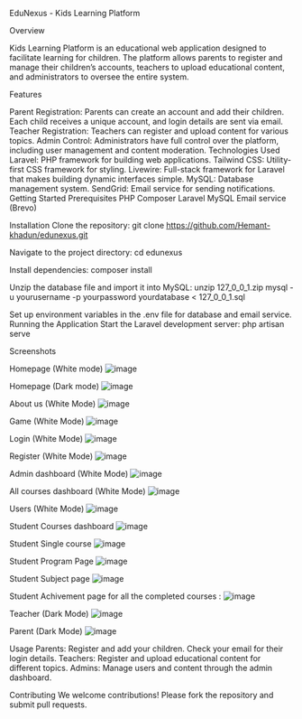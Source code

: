 EduNexus - Kids Learning Platform

Overview

Kids Learning Platform is an educational web application designed to facilitate learning for children. The platform allows parents to register and manage their children’s accounts, teachers to upload educational content, and administrators to oversee the entire system.

Features

Parent Registration: Parents can create an account and add their children. Each child receives a unique account, and login details are sent via email.
Teacher Registration: Teachers can register and upload content for various topics.
Admin Control: Administrators have full control over the platform, including user management and content moderation.
Technologies Used
Laravel: PHP framework for building web applications.
Tailwind CSS: Utility-first CSS framework for styling.
Livewire: Full-stack framework for Laravel that makes building dynamic interfaces simple.
MySQL: Database management system.
SendGrid: Email service for sending notifications.
Getting Started
Prerequisites
PHP
Composer
Laravel
MySQL
Email service (Brevo)

Installation
Clone the repository:
git clone https://github.com/Hemant-khadun/edunexus.git

Navigate to the project directory:
cd edunexus

Install dependencies:
composer install

Unzip the database file and import it into MySQL:
unzip 127_0_0_1.zip
mysql -u yourusername -p yourpassword yourdatabase < 127_0_0_1.sql

Set up environment variables in the .env file for database and email service.
Running the Application
Start the Laravel development server:
php artisan serve

Screenshots

Homepage (White mode)
![image](https://github.com/user-attachments/assets/410aafb7-bf84-479d-b21e-5aa76e1441e4)

Homepage (Dark mode)
![image](https://github.com/user-attachments/assets/ed97d683-b15e-4a2a-845d-5379e197871b)

About us (White Mode)
![image](https://github.com/user-attachments/assets/a9acf707-f41d-4c1a-a6ce-cc2b6b7773dc)

Game (White Mode)
![image](https://github.com/user-attachments/assets/8da9dcce-dd6c-48d6-8952-890ac0040a34)

Login (White Mode)
![image](https://github.com/user-attachments/assets/34227160-4f8d-4969-8244-5fc7073cdb2d)

Register (White Mode)
![image](https://github.com/user-attachments/assets/0ecbe7f1-3032-4bc4-bdf1-8ba591c96a25)

Admin dashboard (White Mode)
![image](https://github.com/user-attachments/assets/c6042386-e52b-4b5c-a120-e887cf5ed1f9)

All courses dashboard (White Mode)
![image](https://github.com/user-attachments/assets/cb251084-e8f0-4a48-b212-81319bff29f1)

Users (White Mode)
![image](https://github.com/user-attachments/assets/9c42d978-411b-4792-aa60-571d3b8ac008)

Student Courses dashboard
![image](https://github.com/user-attachments/assets/6cec2823-2b55-48cc-b749-9fe0bc994e6f)

Student Single course
![image](https://github.com/user-attachments/assets/cf1082ed-b88e-412c-999a-78458b9a4323)

Student Program Page
![image](https://github.com/user-attachments/assets/4c409ed0-61ae-4828-958f-51129f0336fb)

Student Subject page
![image](https://github.com/user-attachments/assets/d25688e0-f658-49f7-bc36-4b11d2b9ad92)

Student Achivement page for all the completed courses :
![image](https://github.com/user-attachments/assets/d9135c9d-ea2f-4b0e-884a-933c280af5da)

Teacher (Dark Mode)
![image](https://github.com/user-attachments/assets/8a447ad0-44d1-41fa-ba46-842ae7045c6f)

Parent (Dark Mode)
![image](https://github.com/user-attachments/assets/c5381bc2-dae3-48ac-ab6a-3e5a4fc2e311)

Usage
Parents: Register and add your children. Check your email for their login details.
Teachers: Register and upload educational content for different topics.
Admins: Manage users and content through the admin dashboard.

Contributing
We welcome contributions! Please fork the repository and submit pull requests.
